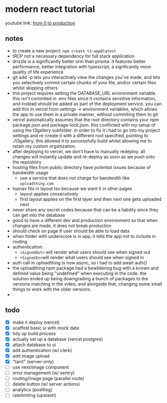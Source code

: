 # modern react tutorial

youtube link: [from 0 to production](https://www.youtube.com/watch?v=d5x0JCZbAJs)

## notes

- to create a new project: ``npm create t3-app@latest``
- tRCP not a necessary dependency for full stack application
- drizzle is a significantly better orm than prisma. it features better performance, better integration with typescript, a signficantly more quality of life experience
- git add -p lets you interactively view the changes you've made, and lets you selectively commit certain chunks of your file, and/or certain files whilst skipping others
- this project requires setting the DATABASE_URL environment variable. this isn't commited in .env files since it contains sensitive information, and instead should be added as part of the deployment service. you can add this in vercel from settings -> environment variables, which allows the app to use them in a private manner, without commiting them to git
- vercel automatically assumes that the root directory contains your npm package.json and package-lock.json. this conflicted with my setup of using the t3gallery subfolder. in order to fix it i had to go into my project settings and re-create it with a different root specified, pointing to ./t3gallery. this allowed it to successfully build whilst allowing me to retain my custom organization.
- after deploying to vercel, we don't have to manually redeploy. all changes will instantly update and re-deploy as soon as we push onto the repository
- hosting files from public directory have potential issues because of bandwidth usage
  - use a service that does not charge for bandwidth like ``uploadthing.com``
- topnav fits in layout.tsx because we want it in other pages
  - layout applies consecutively
  - first layout applies on the first layer and then next one gets uploaded next
- never share any secret codes because that can be a liability since they can get into the database
- good to have a different dev and production environment so that when changes are made, it does not break production
- should check on page if user should be able to load data
- when folder with underscore is in app, it tells the app not to include in routing
- authentication:
  - ``<SignedOut>`` will render what users should see when signed out
  - ``<SignedIn>``will render what users should see when signed in
- auth call in uploadthing is now async, so i had to add await auth()
- the uploadthing npm package had a bewildering bug with a known and defined value being "undefined" when executing in the code. the solution ended up being downgrading a bunch of packages to the versions matching in the video, and alongside that, changing some small things to work with the older versions.
- 

## todo

- [X] make it deploy (vercel)
- [X] scaffold basic ui with mock data
- [X] tidy up build process
- [X] actually set up a database (vercel postgres)
- [X] attach database to ui
- [X] add authentication (w/ clerk)
- [X] add image upload
- [X] "taint" (server-only)
- [ ] use next/image component
- [ ] error management (w/ sentry)
- [ ] routing/image page (parallel route)
- [ ] delete button (w/ server actions)
- [ ] analytics (posthog)
- [ ] ratelimiting (upstash)
